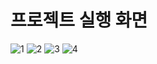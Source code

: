 # 프로젝트 실행 화면
![1](https://user-images.githubusercontent.com/62277436/121619057-e0cd5d80-caa2-11eb-880c-88bdc931dd8c.PNG)
![2](https://user-images.githubusercontent.com/62277436/121619121-00fd1c80-caa3-11eb-88cd-28916e22fb51.PNG)
![3](https://user-images.githubusercontent.com/62277436/121619127-022e4980-caa3-11eb-9a27-ff7eab3d612a.PNG)
![4](https://user-images.githubusercontent.com/62277436/121619129-02c6e000-caa3-11eb-8671-4ed155be29d1.PNG)